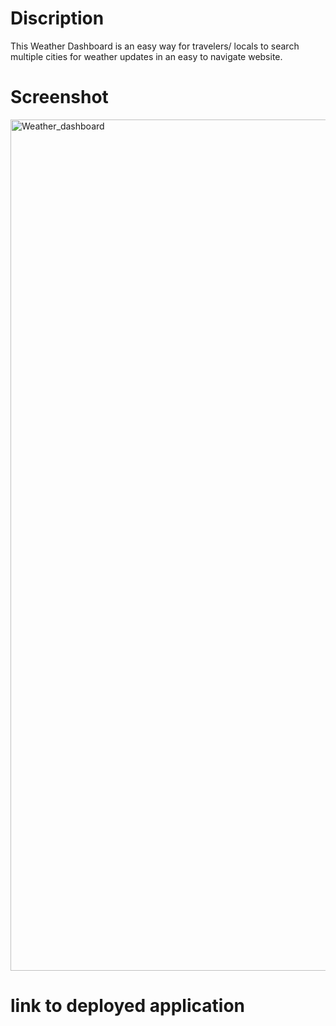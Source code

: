 # Discription
This Weather Dashboard is an easy way for travelers/ locals to search multiple cities for weather updates in an easy to navigate website. 

# Screenshot

<img width="1362" alt="Weather_dashboard" src="https://user-images.githubusercontent.com/77589691/110189457-223bd600-7ded-11eb-8a5e-1dbf239fe36e.png">

# link to deployed application
